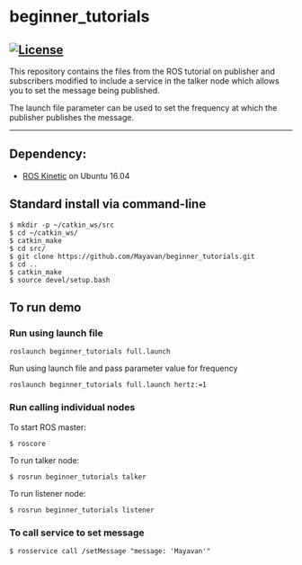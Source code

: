 # beginner_tutorials

[![License](https://img.shields.io/badge/License-BSD%203--Clause-blue.svg)](https://opensource.org/licenses/BSD-3-Clause)
---
This repository contains the files from the ROS tutorial on publisher and subscribers modified to include a service in the talker node which allows you to set the message being published.

The launch file parameter can be used to set the frequency at which the publisher publishes the message.

---

## Dependency:

* [ROS Kinetic](http://wiki.ros.org/ROS/Installation) on Ubuntu 16.04

## Standard install via command-line

```
$ mkdir -p ~/catkin_ws/src
$ cd ~/catkin_ws/
$ catkin_make
$ cd src/
$ git clone https://github.com/Mayavan/beginner_tutorials.git
$ cd ..
$ catkin_make
$ source devel/setup.bash
```

## To run demo

### Run using launch file

```
roslaunch beginner_tutorials full.launch
```

Run using launch file and pass parameter value for frequency

```
roslaunch beginner_tutorials full.launch hertz:=1
```

### Run calling individual nodes

To start ROS master:

```
$ roscore
```

To run talker node:

```
$ rosrun beginner_tutorials talker
```

To run listener node:

```
$ rosrun beginner_tutorials listener
```

### To call service to set message

```
$ rosservice call /setMessage "message: 'Mayavan'"
```
